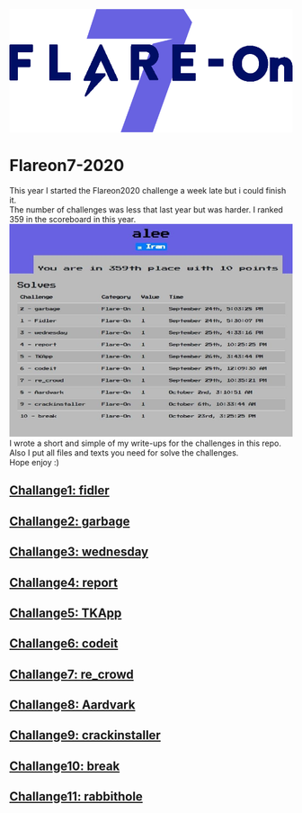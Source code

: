 ![alt text](https://github.com/aleeamini/Flareon7-2020/blob/main/FLARE-On%207.png)  
# Flareon7-2020
This year I started the Flareon2020 challenge a week late but i could finish it.  
The number of challenges was less that last year but was harder. I ranked 359 in the scoreboard  in this year.  
![alt text](https://github.com/aleeamini/Flareon7-2020/blob/main/flare7.jpg)    
I wrote a short and simple of my write-ups for the challenges in this repo. Also I put all files and texts you need for solve the challenges.  
Hope enjoy :)

## [Challange1: fidler](https://github.com/aleeamini/Flareon7-2020/tree/main/1)  
## [Challange2: garbage](https://github.com/aleeamini/Flareon7-2020/tree/main/2)  
## [Challange3: wednesday](https://github.com/aleeamini/Flareon7-2020/tree/main/3)  
## [Challange4: report](https://github.com/aleeamini/Flareon7-2020/tree/main/4)  
## [Challange5: TKApp](https://github.com/aleeamini/Flareon7-2020/tree/main/5)  
## [Challange6: codeit](https://github.com/aleeamini/Flareon7-2020/tree/main/6)  
## [Challange7: re_crowd](https://github.com/aleeamini/Flareon7-2020/tree/main/7)  
## [Challange8: Aardvark](https://github.com/aleeamini/Flareon7-2020/tree/main/8)  
## [Challange9: crackinstaller](https://github.com/aleeamini/Flareon7-2020/tree/main/9)  
## [Challange10: break](https://github.com/aleeamini/Flareon7-2020/tree/main/10)  
## [Challange11: rabbithole](https://github.com/aleeamini/Flareon7-2020/tree/main/11)  
